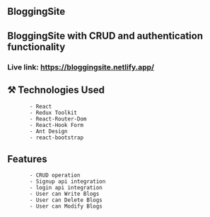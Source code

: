 ## BloggingSite
## BloggingSite with CRUD and authentication functionality 

### Live link: https://bloggingsite.netlify.app/

## ⚒️ Technologies Used

           - React
           - Redux Toolkit
           - React-Router-Dom
           - React-Hook Form
           - Ant Design
           - react-bootstrap
           
 ## Features
    
           - CRUD operation 
           - Signup api integration
           - login api integration
           - User can Write Blogs
           - User can Delete Blogs
           - User can Modify Blogs

